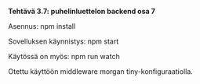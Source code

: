 **Tehtävä 3.7: puhelinluettelon backend osa 7**

Asennus:
    npm install

Sovelluksen käynnistys:
    npm start

Käytössä on myös:
    npm run watch

Otettu käyttöön middleware morgan tiny-konfiguraatiolla.

